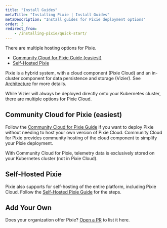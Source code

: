 ```yaml
---
title: "Install Guides"
metaTitle: "Installing Pixie | Install Guides"
metaDescription: "Install guides for Pixie deployment options"
order: 3
redirect_from:
    - /installing-pixie/quick-start/
---
```


There are multiple hosting options for Pixie.

- [Community Cloud for Pixie Guide (easiest)](/installing-pixie/install-guides/community-cloud-for-pixie)
- [Self-Hosted Pixie](/installing-pixie/install-guides/self-hosted-pixie)

Pixie is a hybrid system, with a cloud component (Pixie Cloud) and an in-cluster component for data persistence and storage (Vizier). See [Architecture](/about-pixie/what-is-pixie#architecture) for more details.

While Vizier will always be deployed directly onto your Kubernetes cluster, there are multiple options for Pixie Cloud.

## Community Cloud for Pixie (easiest)

Follow the [Community Cloud for Pixie Guide](/installing-pixie/install-guides/community-cloud-for-pixie) if you want to deploy Pixie without needing to host your own version of Pixie Cloud. Community Cloud for Pixie provides community hosting of the cloud component to simplify your Pixie deployment.

With Community Cloud for Pixie, telemetry data is exclusively stored on your Kubernetes cluster (not in Pixie Cloud).

## Self-Hosted Pixie

Pixie also supports for self-hosting of the entire platform, including Pixie Cloud. Follow the [Self-Hosted Pixie Guide](/installing-pixie/install-guides/self-hosted-pixie) for the steps.

## Add Your Own

Does your organization offer Pixie? [Open a PR](https://github.com/pixie-io/pixie-docs) to list it here.
